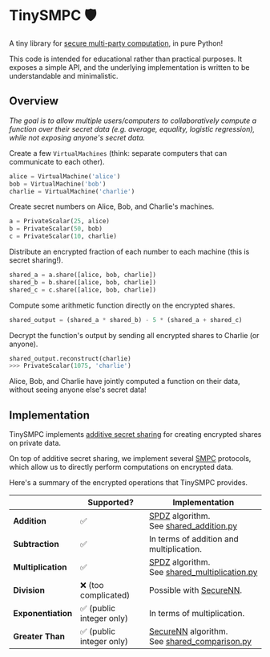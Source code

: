 # TinySMPC 🛡️

A tiny library for [secure multi-party computation](https://en.wikipedia.org/wiki/Secure_multi-party_computation), in pure Python!

This code is intended for educational rather than practical purposes. It exposes a simple API, and the underlying implementation is written to be understandable and minimalistic. 

## Overview

*The goal is to allow multiple users/computers to collaboratively compute a function over their secret data (e.g. average, equality, logistic regression), while not exposing anyone's secret data.*

Create a few `VirtualMachines` (think: separate computers that can communicate to each other).

```python
alice = VirtualMachine('alice')
bob = VirtualMachine('bob')
charlie = VirtualMachine('charlie')
```

Create secret numbers on Alice, Bob, and Charlie's machines.

```python
a = PrivateScalar(25, alice)
b = PrivateScalar(50, bob)
c = PrivateScalar(10, charlie)
```

Distribute an encrypted fraction of each number to each machine (this is secret sharing!).

```python
shared_a = a.share([alice, bob, charlie])
shared_b = b.share([alice, bob, charlie])
shared_c = c.share([alice, bob, charlie])
```

Compute some arithmetic function directly on the encrypted shares.

```python
shared_output = (shared_a * shared_b) - 5 * (shared_a + shared_c)
```

Decrypt the function's output by sending all encrypted shares to Charlie (or anyone).

```python
shared_output.reconstruct(charlie)
>>> PrivateScalar(1075, 'charlie')
```

Alice, Bob, and Charlie have jointly computed a function on their data, without seeing anyone else's secret data!

## Implementation

TinySMPC implements [additive secret sharing](https://cs.nyu.edu/courses/spring07/G22.3033-013/scribe/lecture01.pdf) for creating encrypted shares on private data.

On top of additive secret sharing, we implement several [SMPC](https://en.wikipedia.org/wiki/Secure_multi-party_computation) protocols, which allow us to directly perform computations on encrypted data.

Here's a summary of the encrypted operations that TinySMPC provides.

|                    | Supported?              | Implementation                                                                          |
|--------------------|-------------------------|-----------------------------------------------------------------------------------------|
| **Addition**       | ✅                       | [SPDZ](https://eprint.iacr.org/2011/535.pdf) algorithm. <br/> See [shared_addition.py](https://github.com/kennysong/tinysmpc/blob/master/tinysmpc/shared_addition.py)             |
| **Subtraction**    | ✅                       | In terms of addition and multiplication.                                                 |
| **Multiplication** | ✅                       | [SPDZ](https://eprint.iacr.org/2011/535.pdf) algorithm.  <br/> See [shared_multiplication.py](https://github.com/kennysong/tinysmpc/blob/master/tinysmpc/shared_multiplication.py) |
| **Division**       | ❌ (too complicated)     | Possible with [SecureNN](https://eprint.iacr.org/2018/442.pdf).                                                                                       |
| **Exponentiation**       | ✅ (public integer only)     | In terms of multiplication.                                                                                       |
| **Greater Than**   | ✅ (public integer only) | [SecureNN](https://eprint.iacr.org/2018/442.pdf) algorithm. <br/> See [shared_comparison.py](https://github.com/kennysong/tinysmpc/blob/master/tinysmpc/shared_comparison.py)     |
